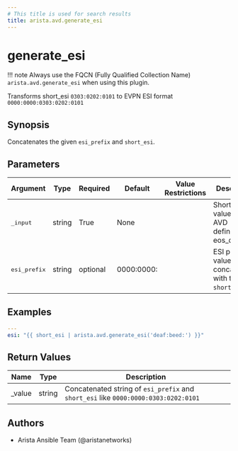 ```yaml
---
# This title is used for search results
title: arista.avd.generate_esi
---
```

<!--
  ~ Copyright (c) 2023-2024 Arista Networks, Inc.
  ~ Use of this source code is governed by the Apache License 2.0
  ~ that can be found in the LICENSE file.
  -->

# generate_esi

!!! note
    Always use the FQCN (Fully Qualified Collection Name) `arista.avd.generate_esi` when using this plugin.

Transforms short_esi `0303:0202:0101` to EVPN ESI format `0000:0000:0303:0202:0101`

## Synopsis

Concatenates the given `esi_prefix` and `short_esi`.

## Parameters

| Argument | Type | Required | Default | Value Restrictions | Description |
| -------- | ---- | -------- | ------- | ------------------ | ----------- |
| <samp>_input</samp> | string | True | None |  | Short ESI value as per AVD definition in eos_designs. |
| <samp>esi_prefix</samp> | string | optional | 0000:0000: |  | ESI prefix value. Will be concatenated with the `short_esi`. |

## Examples

```yaml
---
esi: "{{ short_esi | arista.avd.generate_esi('deaf:beed:') }}"
```

## Return Values

| Name | Type | Description |
| ---- | ---- | ----------- |
| _value | string | Concatenated string of `esi_prefix` and `short_esi` like `0000:0000:0303:0202:0101` |

## Authors

- Arista Ansible Team (@aristanetworks)
